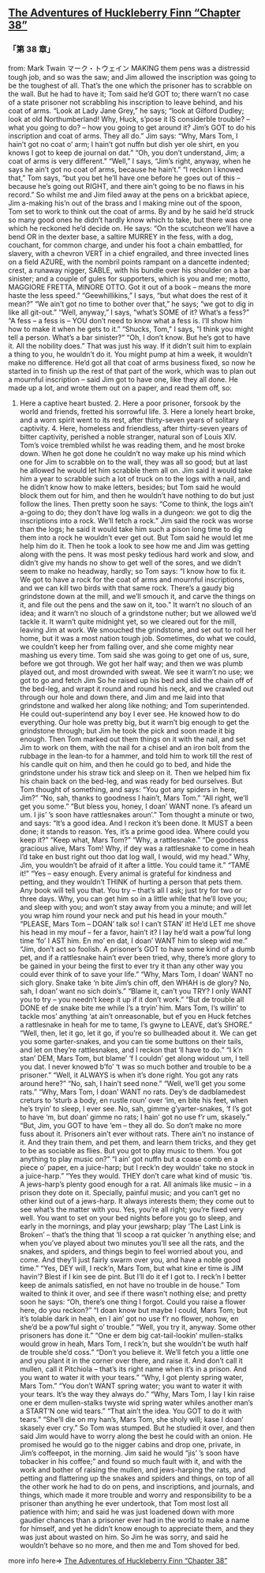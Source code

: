 ## [The Adventures of Huckleberry Finn “Chapter 38”](https://www.beanreading.com/ja/article/804?source=github )  
###  「第 38 章」 
  from:  Mark Twain マーク・トウェイン 
MAKING them pens was a distressid tough job, and so was the saw; and Jim allowed the inscription was going to be the toughest of all. That’s the one which the prisoner has to scrabble on the wall. But he had to have it; Tom said he’d GOT to; there warn’t no case of a state prisoner not scrabbling his inscription to leave behind, and his coat of arms.
“Look at Lady Jane Grey,” he says; “look at Gilford Dudley; look at old Northumberland! Why, Huck, s’pose it IS considerble trouble? – what you going to do? – how you going to get around it? Jim’s GOT to do his inscription and coat of arms. They all do.”
Jim says:
“Why, Mars Tom, I hain’t got no coat o’ arm; I hain’t got nuffn but dish yer ole shirt, en you knows I got to keep de journal on dat.”
“Oh, you don’t understand, Jim; a coat of arms is very different.”
“Well,” I says, “Jim’s right, anyway, when he says he ain’t got no coat of arms, because he hain’t.”
“I reckon I knowed that,” Tom says, “but you bet he’ll have one before he goes out of this – because he’s going out RIGHT, and there ain’t going to be no flaws in his record.”
So whilst me and Jim filed away at the pens on a brickbat apiece, Jim a-making his’n out of the brass and I making mine out of the spoon, Tom set to work to think out the coat of arms. By and by he said he’d struck so many good ones he didn’t hardly know which to take, but there was one which he reckoned he’d decide on. He says:
“On the scutcheon we’ll have a bend OR in the dexter base, a saltire MURREY in the fess, with a dog, couchant, for common charge, and under his foot a chain embattled, for slavery, with a chevron VERT in a chief engrailed, and three invected lines on a field AZURE, with the nombril points rampant on a dancette indented; crest, a runaway nigger, SABLE, with his bundle over his shoulder on a bar sinister; and a couple of gules for supporters, which is you and me; motto, MAGGIORE FRETTA, MINORE OTTO. Got it out of a book – means the more haste the less speed.”
“Geewhillikins,” I says, “but what does the rest of it mean?”
“We ain’t got no time to bother over that,” he says; “we got to dig in like all git-out.”
“Well, anyway,” I says, “what’s SOME of it? What’s a fess?”
“A fess – a fess is – YOU don’t need to know what a fess is. I’ll show him how to make it when he gets to it.”
“Shucks, Tom,” I says, “I think you might tell a person. What’s a bar sinister?”
“Oh, I don’t know. But he’s got to have it. All the nobility does.”
That was just his way. If it didn’t suit him to explain a thing to you, he wouldn’t do it. You might pump at him a week, it wouldn’t make no difference.
He’d got all that coat of arms business fixed, so now he started in to finish up the rest of that part of the work, which was to plan out a mournful inscription – said Jim got to have one, like they all done. He made up a lot, and wrote them out on a paper, and read them off, so:
1. Here a captive heart busted. 2. Here a poor prisoner, forsook by the world and friends, fretted his sorrowful life. 3. Here a lonely heart broke, and a worn spirit went to its rest, after thirty-seven years of solitary captivity. 4. Here, homeless and friendless, after thirty-seven years of bitter captivity, perished a noble stranger, natural son of Louis XIV.
Tom’s voice trembled whilst he was reading them, and he most broke down. When he got done he couldn’t no way make up his mind which one for Jim to scrabble on to the wall, they was all so good; but at last he allowed he would let him scrabble them all on. Jim said it would take him a year to scrabble such a lot of truck on to the logs with a nail, and he didn’t know how to make letters, besides; but Tom said he would block them out for him, and then he wouldn’t have nothing to do but just follow the lines. Then pretty soon he says:
“Come to think, the logs ain’t a-going to do; they don’t have log walls in a dungeon: we got to dig the inscriptions into a rock. We’ll fetch a rock.”
Jim said the rock was worse than the logs; he said it would take him such a pison long time to dig them into a rock he wouldn’t ever get out. But Tom said he would let me help him do it. Then he took a look to see how me and Jim was getting along with the pens. It was most pesky tedious hard work and slow, and didn’t give my hands no show to get well of the sores, and we didn’t seem to make no headway, hardly; so Tom says:
“I know how to fix it. We got to have a rock for the coat of arms and mournful inscriptions, and we can kill two birds with that same rock. There’s a gaudy big grindstone down at the mill, and we’ll smouch it, and carve the things on it, and file out the pens and the saw on it, too.”
It warn’t no slouch of an idea; and it warn’t no slouch of a grindstone nuther; but we allowed we’d tackle it. It warn’t quite midnight yet, so we cleared out for the mill, leaving Jim at work. We smouched the grindstone, and set out to roll her home, but it was a most nation tough job. Sometimes, do what we could, we couldn’t keep her from falling over, and she come mighty near mashing us every time. Tom said she was going to get one of us, sure, before we got through. We got her half way; and then we was plumb played out, and most drownded with sweat. We see it warn’t no use; we got to go and fetch Jim So he raised up his bed and slid the chain off of the bed-leg, and wrapt it round and round his neck, and we crawled out through our hole and down there, and Jim and me laid into that grindstone and walked her along like nothing; and Tom superintended. He could out-superintend any boy I ever see. He knowed how to do everything.
Our hole was pretty big, but it warn’t big enough to get the grindstone through; but Jim he took the pick and soon made it big enough. Then Tom marked out them things on it with the nail, and set Jim to work on them, with the nail for a chisel and an iron bolt from the rubbage in the lean-to for a hammer, and told him to work till the rest of his candle quit on him, and then he could go to bed, and hide the grindstone under his straw tick and sleep on it. Then we helped him fix his chain back on the bed-leg, and was ready for bed ourselves. But Tom thought of something, and says:
“You got any spiders in here, Jim?”
“No, sah, thanks to goodness I hain’t, Mars Tom.”
“All right, we’ll get you some.”
“But bless you, honey, I doan’ WANT none. I’s afeard un um. I jis’ ’s soon have rattlesnakes aroun’.”
Tom thought a minute or two, and says:
“It’s a good idea. And I reckon it’s been done. It MUST a been done; it stands to reason. Yes, it’s a prime good idea. Where could you keep it?”
“Keep what, Mars Tom?”
“Why, a rattlesnake.”
“De goodness gracious alive, Mars Tom! Why, if dey was a rattlesnake to come in heah I’d take en bust right out thoo dat log wall, I would, wid my head.”
Why, Jim, you wouldn’t be afraid of it after a little. You could tame it.”
“TAME it!”
“Yes – easy enough. Every animal is grateful for kindness and petting, and they wouldn’t THINK of hurting a person that pets them. Any book will tell you that. You try – that’s all I ask; just try for two or three days. Why, you can get him so in a little while that he’ll love you; and sleep with you; and won’t stay away from you a minute; and will let you wrap him round your neck and put his head in your mouth.”
“PLEASE, Mars Tom – DOAN’ talk so! I can’t STAN’ it! He’d LET me shove his head in my mouf – fer a favor, hain’t it? I lay he’d wait a pow’ful long time ‘fo’ I AST him. En mo’ en dat, I doan’ WANT him to sleep wid me.”
“Jim, don’t act so foolish. A prisoner’s GOT to have some kind of a dumb pet, and if a rattlesnake hain’t ever been tried, why, there’s more glory to be gained in your being the first to ever try it than any other way you could ever think of to save your life.”
“Why, Mars Tom, I doan’ WANT no sich glory. Snake take ‘n bite Jim’s chin off, den WHAH is de glory? No, sah, I doan’ want no sich doin’s.”
“Blame it, can’t you TRY? I only WANT you to try – you needn’t keep it up if it don’t work.”
“But de trouble all DONE ef de snake bite me while I’s a tryin’ him. Mars Tom, I’s willin’ to tackle mos’ anything ‘at ain’t onreasonable, but ef you en Huck fetches a rattlesnake in heah for me to tame, I’s gwyne to LEAVE, dat’s SHORE.”
“Well, then, let it go, let it go, if you’re so bullheaded about it. We can get you some garter-snakes, and you can tie some buttons on their tails, and let on they’re rattlesnakes, and I reckon that ‘ll have to do.”
“I k’n stan’ DEM, Mars Tom, but blame’ ‘f I couldn’ get along widout um, I tell you dat. I never knowed b’fo’ ‘t was so much bother and trouble to be a prisoner.”
“Well, it ALWAYS is when it’s done right. You got any rats around here?”
“No, sah, I hain’t seed none.”
“Well, we’ll get you some rats.”
“Why, Mars Tom, I doan’ WANT no rats. Dey’s de dadblamedest creturs to ‘sturb a body, en rustle roun’ over ‘im, en bite his feet, when he’s tryin’ to sleep, I ever see. No, sah, gimme g’yarter-snakes, ‘f I’s got to have ‘m, but doan’ gimme no rats; I hain’ got no use f’r um, skasely.”
“But, Jim, you GOT to have ‘em – they all do. So don’t make no more fuss about it. Prisoners ain’t ever without rats. There ain’t no instance of it. And they train them, and pet them, and learn them tricks, and they get to be as sociable as flies. But you got to play music to them. You got anything to play music on?”
“I ain’ got nuffn but a coase comb en a piece o’ paper, en a juice-harp; but I reck’n dey wouldn’ take no stock in a juice-harp.”
“Yes they would. THEY don’t care what kind of music ‘tis. A jews-harp’s plenty good enough for a rat. All animals like music – in a prison they dote on it. Specially, painful music; and you can’t get no other kind out of a jews-harp. It always interests them; they come out to see what’s the matter with you. Yes, you’re all right; you’re fixed very well. You want to set on your bed nights before you go to sleep, and early in the mornings, and play your jewsharp; play ‘The Last Link is Broken’ – that’s the thing that ‘ll scoop a rat quicker ‘n anything else; and when you’ve played about two minutes you’ll see all the rats, and the snakes, and spiders, and things begin to feel worried about you, and come. And they’ll just fairly swarm over you, and have a noble good time.”
“Yes, DEY will, I reck’n, Mars Tom, but what kine er time is JIM havin’? Blest if I kin see de pint. But I’ll do it ef I got to. I reck’n I better keep de animals satisfied, en not have no trouble in de house.”
Tom waited to think it over, and see if there wasn’t nothing else; and pretty soon he says:
“Oh, there’s one thing I forgot. Could you raise a flower here, do you reckon?”
“I doan know but maybe I could, Mars Tom; but it’s tolable dark in heah, en I ain’ got no use f’r no flower, nohow, en she’d be a pow’ful sight o’ trouble.”
“Well, you try it, anyway. Some other prisoners has done it.”
“One er dem big cat-tail-lookin’ mullen-stalks would grow in heah, Mars Tom, I reck’n, but she wouldn’t be wuth half de trouble she’d coss.”
“Don’t you believe it. We’ll fetch you a little one and you plant it in the corner over there, and raise it. And don’t call it mullen, call it Pitchiola – that’s its right name when it’s in a prison. And you want to water it with your tears.”
“Why, I got plenty spring water, Mars Tom.”
“You don’t WANT spring water; you want to water it with your tears. It’s the way they always do.”
“Why, Mars Tom, I lay I kin raise one er dem mullen-stalks twyste wid spring water whiles another man’s a START’N one wid tears.”
“That ain’t the idea. You GOT to do it with tears.”
“She’ll die on my han’s, Mars Tom, she sholy will; kase I doan’ skasely ever cry.”
So Tom was stumped. But he studied it over, and then said Jim would have to worry along the best he could with an onion. He promised he would go to the nigger cabins and drop one, private, in Jim’s coffeepot, in the morning. Jim said he would “jis’ ’s soon have tobacker in his coffee;” and found so much fault with it, and with the work and bother of raising the mullen, and jews-harping the rats, and petting and flattering up the snakes and spiders and things, on top of all the other work he had to do on pens, and inscriptions, and journals, and things, which made it more trouble and worry and responsibility to be a prisoner than anything he ever undertook, that Tom most lost all patience with him; and said he was just loadened down with more gaudier chances than a prisoner ever had in the world to make a name for himself, and yet he didn’t know enough to appreciate them, and they was just about wasted on him. So Jim he was sorry, and said he wouldn’t behave so no more, and then me and Tom shoved for bed.


more info here=>   [The Adventures of Huckleberry Finn “Chapter 38”](https://www.beanreading.com/ja/article/804?source=github ) 

